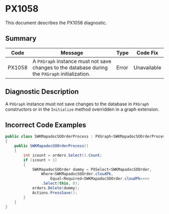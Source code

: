 # PX1058
This document describes the PX1058 diagnostic.

## Summary

| Code   | Message                                                                                         | Type  | Code Fix    | 
| ------ | ----------------------------------------------------------------------------------------------- | ----- | ----------- | 
| PX1058 | A `PXGraph` instance must not save changes to the database during the `PXGraph` initialization. | Error | Unavailable |

## Diagnostic Description
A `PXGraph` instance must not save changes to the database in `PXGraph` constructors or in the `Initialize` method overridden in a graph extension.

## Incorrect Code Examples

```C#
public class SWKMapadocSOOrderProcess : PXGraph<SWKMapadocSOOrderProcess>
{
    public SWKMapadocSOOrderProcess()
    {
        int icount = orders.Select().Count;
        if (icount > 1)
        {
            SWKMapadocSOOrder dummy = PXSelect<SWKMapadocSOOrder, 
                Where<SWKMapadocSOOrder.cloudPk, 
                    Equal<Required<SWKMapadocSOOrder.cloudPk>>>>
                .Select(this, 0);
            orders.Delete(dummy);
            Actions.PressSave();
        }
    }
}
```
